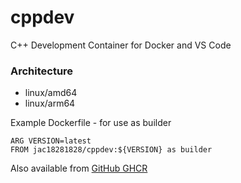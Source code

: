 # cppdev

C++ Development Container for Docker and VS Code

### Architecture
* linux/amd64 
* linux/arm64

Example Dockerfile - for use as builder

```
ARG VERSION=latest
FROM jac18281828/cppdev:${VERSION} as builder
```

Also available from [GitHub GHCR](https://github.com/jac18281828/cppdev/pkgs/container/cppdev)
